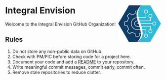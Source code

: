 # Integral Envision <a href='https://github.com/IntegralEnvision'><img src='https://github.com/IntegralEnvision/.github/blob/main/profile/logo.png' align="right" height="120" /></a>

Welcome to the Integral Envision GitHub Organization!

## Rules

1. Do not store any non-public data on GitHub.
1. Check with PM/PIC before storing code for a project here.
1. Document your code and add a [README](https://docs.github.com/en/repositories/managing-your-repositorys-settings-and-features/customizing-your-repository/about-readmes) to your repository.
1. Write meaningful commit messages, commit early, commit often.
1. Remove stale repositories to reduce clutter.
